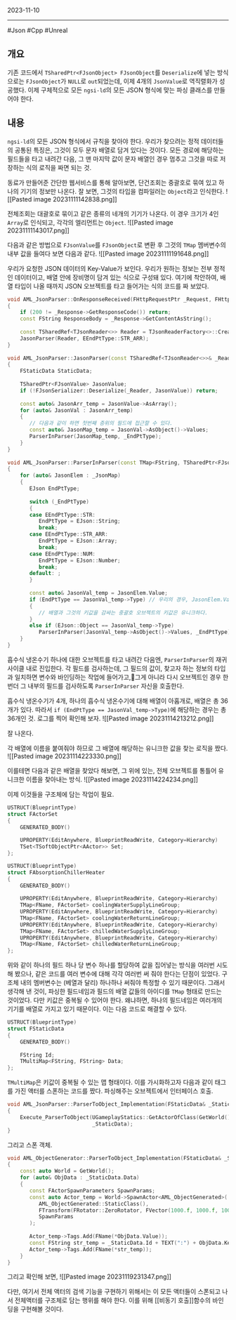 

2023-11-10

----
#Json #Cpp #Unreal 

## 개요
기존 코드에서 `TSharedPtr<FJsonObject> FJsonObject`를 `Deserialize`에 넣는 방식으로는 `FJsonObject`가 `NULL`로 `out`되었는데, 이제 4개의 `JsonValue`로 역직렬화가 성공했다.
이제 구체적으로 모든 `ngsi-ld`의 모든 JSON 형식에 맞는 파싱 클래스를 만들어야 한다.

## 내용
`ngsi-ld`의 모든 JSON 형식에서 규칙을 찾아야 한다.
우리가 찾으려는 정적 데이터들의 공통된 특징은, 그것이 모두 문자 배열로 담겨 있다는 것이다. 
모든 경로에 해당하는 필드들을 타고 내려간 다음, 그 맨 마지막 값이 문자 배열인 경우 멈추고 그것을 따로 저장하는 식의 로직을 짜면 되는 것.

동료가 만들어준 간단한 웹서비스를 통해 알아보면, 단건조회는 중괄호로 묶여 있고 하나의 기기의 정보만 나온다. 
잘 보면, 그것의 타입을 컴파일러는 `Object`라고 인식한다.
![[Pasted image 20231111142838.png]]

전체조회는 대괄호로 묶이고 같은 종류의 네개의 기기가 나온다.
이 경우 크기가 4인 `Array`로 인식되고, 각각의 엘리먼트는 `Object`.
![[Pasted image 20231111143017.png]]

다음과 같은 방법으로 `FJsonValue`를 `FJsonObject`로 변환 후 그것의 `TMap` 멤버변수의 내부 값을 들여다 보면 다음과 같다.
![[Pasted image 20231111191648.png]]

우리가 요청한 JSON 데이터의 Key-Value가 보인다.
우리가 원하는 정보는 전부 정적인 데이터이고, 배열 안에 장비명이 담겨 있는 식으로 구성돼 있다.
여기에 착안하여, 배열 타입이 나올 때까지 JSON 오브젝트를 타고 들어가는 식의 코드를 짜 보았다.
```cpp
void AML_JsonParser::OnResponseReceived(FHttpRequestPtr _Request, FHttpResponsePtr _Response, bool _bWasSuccessful)  
{  
    if (200 != _Response->GetResponseCode()) return;  
    const FString ResponseBody = _Response->GetContentAsString();  
  
    const TSharedRef<TJsonReader<>> Reader = TJsonReaderFactory<>::Create(ResponseBody);  
    JasonParser(Reader, EEndPtType::STR_ARR);  
}  
  
void AML_JsonParser::JasonParser(const TSharedRef<TJsonReader<>>& _Reader, EEndPtType _EndPtType)  
{  
    FStaticData StaticData;  
  
    TSharedPtr<FJsonValue> JasonValue;  
    if (!FJsonSerializer::Deserialize(_Reader, JasonValue)) return;  
  
    const auto& JasonArr_temp = JasonValue->AsArray();  
    for (auto& JasonVal : JasonArr_temp)  
    {  
       // 다음과 같이 하면 첫번째 층위의 필드에 접근할 수 있다.  
       const auto& JasonMap_temp = JasonVal->AsObject()->Values;  
       ParserInParser(JasonMap_temp, _EndPtType);  
    }  
}  
  
void AML_JsonParser::ParserInParser(const TMap<FString, TSharedPtr<FJsonValue>>& _JsonMap, EEndPtType _EndPtType)  
{  
    for (auto& JasonElem : _JsonMap)  
    {  
       EJson EndPtType;  
         
       switch (_EndPtType)  
       {  
       case EEndPtType::STR:  
          EndPtType = EJson::String;  
          break;  
       case EEndPtType::STR_ARR:  
          EndPtType = EJson::Array;  
          break;  
       case EEndPtType::NUM:  
          EndPtType = EJson::Number;  
          break;  
       default: ;  
       }  
  
       const auto& JasonVal_temp = JasonElem.Value;  
       if (EndPtType == JasonVal_temp->Type) // 우리의 경우, JasonElem.Value->Type이 Array인 경우를 목적지로 삼는다.  
       {  
          // 배열과 그것의 키값을 감싸는 중괄호 오브젝트의 키값은 유니크하다.  
       }  
       else if (EJson::Object == JasonVal_temp->Type)  
          ParserInParser(JasonVal_temp->AsObject()->Values, _EndPtType);  
    }  
}
```

흡수식 냉온수기 하나에 대한 오브젝트를 타고 내려간 다음엔, `ParserInParser`의 재귀 사이클 내로 진입한다.
각 필드를 검사하는데, 그 필드의 값이, 찾고자 하는 정보의 타입과 일치하면 변수와 바인딩하는 작업에 들어가고,그게 아니라 다시 오브젝트인 경우 한번더 그 내부의 필드를 검사하도록 `ParserInParser` 자신을 호출한다.

흡수식 냉온수기가 4개, 하나의 흡수식 냉온수기에 대해 배열이 아홉개로, 배열은 총 36개가 있다.
따라서 `if (EndPtType == JasonVal_temp->Type)`에 해당하는 경우는 총 36개인 것.
로그를 찍어 확인해 보자.
![[Pasted image 20231114213212.png]]

잘 나온다.

각 배열에 이름을 붙여줘야 하므로 그 배열에 해당하는 유니크한 값을 찾는 로직을 짰다.
![[Pasted image 20231114223330.png]]

이를테면 다음과 같은 배열을 찾았다 해보면, 그 위에 있는, 전체 오브젝트를 통틀어 유니크한 이름을 찾아내는 방식.
![[Pasted image 20231114224234.png]]

이제 이것들을 구조체에 담는 작업이 필요.
```cpp
USTRUCT(BlueprintType)  
struct FActorSet  
{  
    GENERATED_BODY()  
  
    UPROPERTY(EditAnywhere, BlueprintReadWrite, Category=Hierarchy)  
    TSet<TSoftObjectPtr<AActor>> Set;  
};

USTRUCT(BlueprintType)  
struct FAbsorptionChillerHeater  
{  
    GENERATED_BODY()  
  
    UPROPERTY(EditAnywhere, BlueprintReadWrite, Category=Hierarchy)  
    TMap<FName, FActorSet> coolingWaterSupplyLineGroup;  
    UPROPERTY(EditAnywhere, BlueprintReadWrite, Category=Hierarchy)  
    TMap<FName, FActorSet> coolingWaterReturnLineGroup;  
    UPROPERTY(EditAnywhere, BlueprintReadWrite, Category=Hierarchy)  
    TMap<FName, FActorSet> chilledWaterSupplyLineGroup;  
    UPROPERTY(EditAnywhere, BlueprintReadWrite, Category=Hierarchy)  
    TMap<FName, FActorSet> chilledWaterReturnLineGroup;  
};
```

위와 같이 하나의 필드 하나 당 변수 하나를 할당하여 값을 집어넣는 방식을 여러번 시도해 봤으나, 같은 코드를 여러 변수에 대해 각각 여러번 써 줘야 한다는 단점이 있었다.
구조체 내의 멤버변수는 (베열과 달리) 하나하나 써줘야 특정할 수 있기 때문이다.
그래서 생각해 낸 것이, 파싱한 필드네임과 필드의 배열 값들의 아이디를 `TMap` 형태로 만드는 것이었다.
다만 키값은 중복될 수 있어야 한다.
왜냐하면, 하나의 필드네임은 여러개의 기기를 배열로 가지고 있기 때문이다.
이는 다음 코드로 해결할 수 있다.
```cpp  
USTRUCT(BlueprintType)  
struct FStaticData  
{  
    GENERATED_BODY()  
  
    FString Id;  
    TMultiMap<FString, FString> Data;  
};
```

`TMultiMap`은 키값이 중복될 수 있는 맵 형태이다.
이를 가시화하고자 다음과 같이 태그를 가진 액터를 스폰하는 코드를 짰다.
파싱해주는 오브젝트에서 인터페이스 호출.
```cpp  
void AML_JsonParser::ParserToObject_Implementation(FStaticData& _StaticData)  
{  
    Execute_ParserToObject(UGameplayStatics::GetActorOfClass(GetWorld(), AML_ObjectGenerator::StaticClass()),  
                           _StaticData);  
}
```

그리고 스폰 객체.
```cpp
void AML_ObjectGenerator::ParserToObject_Implementation(FStaticData& _StaticData)  
{  
    const auto World = GetWorld();  
    for (auto& ObjData : _StaticData.Data)  
    {  
       const FActorSpawnParameters SpawnParams;  
       const auto Actor_temp = World->SpawnActor<AML_ObjectGenerated>(  
          AML_ObjectGenerated::StaticClass(),  
          FTransform(FRotator::ZeroRotator, FVector(1000.f, 1000.f, 100.f)),  
          SpawnParams  
       );  
  
       Actor_temp->Tags.Add(FName(*ObjData.Value));  
       const FString str_temp = _StaticData.Id + TEXT(":") + ObjData.Key;  
       Actor_temp->Tags.Add(FName(*str_temp));  
    }  
}
```

그리고 확인해 보면,
![[Pasted image 20231119231347.png]]

다만, 여기서 전체 액터의 검색 기능을 구현하기 위해서는 이 모든 액터들이 스폰되고 나서 전체액터를 구조체로 담는 행위를 해야 한다.
이를 위해 [[비동기 호출]]함수의 바인딩을 구현해볼 것이다.